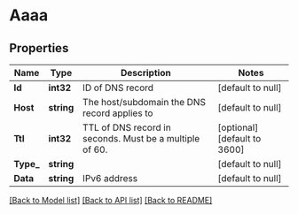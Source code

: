 # Aaaa

## Properties
Name | Type | Description | Notes
------------ | ------------- | ------------- | -------------
**Id** | **int32** | ID of DNS record | [default to null]
**Host** | **string** | The host/subdomain the DNS record applies to | [default to null]
**Ttl** | **int32** | TTL of DNS record in seconds. Must be a multiple of 60. | [optional] [default to 3600]
**Type_** | **string** |  | [default to null]
**Data** | **string** | IPv6 address | [default to null]

[[Back to Model list]](../README.md#documentation-for-models) [[Back to API list]](../README.md#documentation-for-api-endpoints) [[Back to README]](../README.md)

